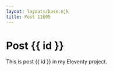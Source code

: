 ```yaml
---
layout: layouts/base.njk
title: Post 11605
---
```


# Post {{ id }}

This is post {{ id }} in my Eleventy project.
